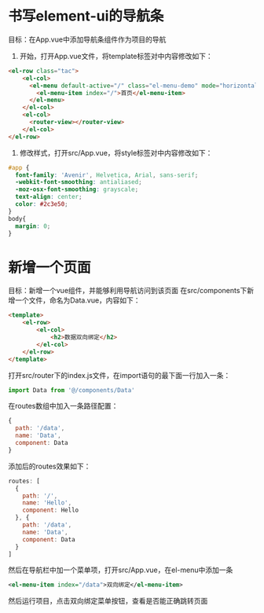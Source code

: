 # 书写element-ui的导航条

目标：在App.vue中添加导航条组件作为项目的导航
1. 开始，打开App.vue文件，将template标签对中内容修改如下：

```html
<el-row class="tac">
    <el-col>
      <el-menu default-active="/" class="el-menu-demo" mode="horizontal" theme="dark">
        <el-menu-item index="/">首页</el-menu-item>
      </el-menu>
    </el-col>
    <el-col>
      <router-view></router-view>
    </el-col>
</el-row>
```
1. 修改样式，打开src/App.vue，将style标签对中内容修改如下：
```css
#app {
  font-family: 'Avenir', Helvetica, Arial, sans-serif;
  -webkit-font-smoothing: antialiased;
  -moz-osx-font-smoothing: grayscale;
  text-align: center;
  color: #2c3e50;
}
body{
  margin: 0;
}
```
# 新增一个页面
目标：新增一个vue组件，并能够利用导航访问到该页面
在src/components下新增一个文件，命名为Data.vue，内容如下：
```html
<template>
    <el-row>
        <el-col>
            <h2>数据双向绑定</h2>
        </el-col>
    </el-row>
</template>
```
打开src/router下的index.js文件，在import语句的最下面一行加入一条：
```js
import Data from '@/components/Data'
```
在routes数组中加入一条路径配置：
```js
{
  path: '/data',
  name: 'Data',
  component: Data
}
```
添加后的routes效果如下：
```js
routes: [
  {
    path: '/',
    name: 'Hello',
    component: Hello
  }, {
    path: '/data',
    name: 'Data',
    component: Data
  }
]
```
然后在导航栏中加一个菜单项，打开src/App.vue，在el-menu中添加一条
```xml
<el-menu-item index="/data">双向绑定</el-menu-item>
```
然后运行项目，点击双向绑定菜单按钮，查看是否能正确跳转页面
